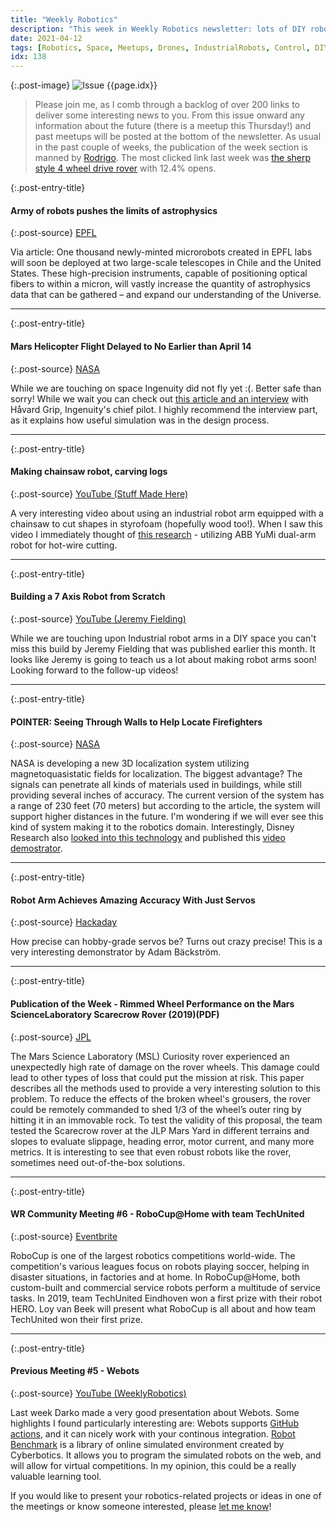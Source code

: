```yaml
---
title: "Weekly Robotics"
description: "This week in Weekly Robotics newsletter: lots of DIY robotic arms, Ingenuity flight delay, magnetoquasistatic 3D localization, 'shedding' wheels of planetary rovers to keep mission running and more!"
date: 2021-04-12
tags: [Robotics, Space, Meetups, Drones, IndustrialRobots, Control, DIY, OpenSource]
idx: 138
---
```


{:.post-image}
![Issue {{page.idx}}](/img/headers/{{page.idx}}.jpg "Issue {{page.idx}}")

> Please join me, as I comb through a backlog of over 200 links to deliver some interesting news to you. From this issue onward any information about the future (there is a meetup this Thursday!) and past meetups will be posted at the bottom of the newsletter. As usual in the past couple of weeks, the publication of the week section is manned by [Rodrigo](https://www.linkedin.com/in/rodrigo-lopes-catto/). The most clicked link last week was [the sherp style 4 wheel drive rover](https://youtu.be/63go-gQNn5o) with 12.4% opens.

{:.post-entry-title}
#### Army of robots pushes the limits of astrophysics

{:.post-source}
[EPFL](https://actu.epfl.ch/news/army-of-robots-pushes-the-limits-of-astrophysics/)

Via article: One thousand newly-minted microrobots created in EPFL labs will soon be deployed at two large-scale telescopes in Chile and the United States. These high-precision instruments, capable of positioning optical fibers to within a micron, will vastly increase the quantity of astrophysics data that can be gathered – and expand our understanding of the Universe.

----

{:.post-entry-title}
#### Mars Helicopter Flight Delayed to No Earlier than April 14

{:.post-source}
[NASA](https://mars.nasa.gov/technology/helicopter/status/291/mars-helicopter-flight-delayed-to-no-earlier-than-april-14/)

While we are touching on space Ingenuity did not fly yet :(. Better safe than sorry! While we wait you can check out [this article and an interview](https://spectrum.ieee.org/automaton/robotics/space-robots/ingenuity-how-to-fly-a-helicopter-on-mars) with Håvard Grip, Ingenuity's chief pilot. I highly recommend the interview part, as it explains how useful simulation was in the design process.

----

{:.post-entry-title}
#### Making chainsaw robot, carving logs

{:.post-source}
[YouTube (Stuff Made Here)](https://youtu.be/ix68oRfI5Gw)

A very interesting video about using an industrial robot arm equipped with a chainsaw to cut shapes in styrofoam (hopefully wood too!). When I saw this video I immediately thought of [this research](https://youtu.be/lLKI0HWV3dc) - utilizing ABB YuMi dual-arm robot for hot-wire cutting.

----

{:.post-entry-title}
#### Building a 7 Axis Robot from Scratch

{:.post-source}
[YouTube (Jeremy Fielding)](https://youtu.be/HMSLPefUVeE)

While we are touching upon Industrial robot arms in a DIY space you can't miss this build by Jeremy Fielding that was published earlier this month. It looks like Jeremy is going to teach us a lot about making robot arms soon! Looking forward to the follow-up videos!

----

{:.post-entry-title}
#### POINTER: Seeing Through Walls to Help Locate Firefighters

{:.post-source}
[NASA](https://www.nasa.gov/feature/jpl/pointer-seeing-through-walls-to-help-locate-firefighters)

NASA is developing a new 3D localization system utilizing magnetoquasistatic fields for localization. The biggest advantage? The signals can penetrate all kinds of materials used in buildings, while still providing several inches of accuracy. The current version of the system has a range of 230 feet (70 meters) but according to the article, the system will support higher distances in the future. I'm wondering if we will ever see this kind of system making it to the robotics domain. Interestingly, Disney Research also [looked into this technology](https://la.disneyresearch.com/publication/magnetoquasistatic-tracking-of-an-american-football-a-goal-line-measurement/) and published this [video demostrator](https://www.youtube.com/watch?v=tnYuH2L0Q4E).

----

{:.post-entry-title}
#### Robot Arm Achieves Amazing Accuracy With Just Servos

{:.post-source}
[Hackaday](https://hackaday.com/2021/03/19/robot-arm-achieves-amazing-accuracy-with-just-servos/)

How precise can hobby-grade servos be? Turns out crazy precise! This is a very interesting demonstrator by Adam Bäckström.

----

{:.post-entry-title}
#### Publication of the Week - Rimmed Wheel Performance on the Mars ScienceLaboratory Scarecrow Rover (2019)(PDF)

{:.post-source}
[JPL](https://www-robotics.jpl.nasa.gov/publications/Arturo_Rankin/Rimmed_Wheel_Performance_on_the_Mars_Science_Laboratory_Scarecrow_Rover.pdf)

The Mars Science Laboratory (MSL) Curiosity rover experienced an unexpectedly high rate of damage on the rover wheels. This damage could lead to other types of loss that could put the mission at risk. This paper describes all the methods used to provide a very interesting solution to this problem. To reduce the effects of the broken wheel's grousers, the rover could be remotely commanded to shed 1/3 of the wheel’s outer ring by hitting it in an immovable rock. To test the validity of this proposal, the team tested the Scarecrow rover at the JLP Mars Yard in different terrains and slopes to evaluate slippage, heading error, motor current, and many more metrics. It is interesting to see that even robust robots like the rover, sometimes need out-of-the-box solutions.

----

{:.post-entry-title}
#### WR Community Meeting #6 - RoboCup@Home with team TechUnited

{:.post-source}
[Eventbrite](https://www.eventbrite.com/e/150152238387/)

RoboCup is one of the largest robotics competitions world-wide. The competition's various leagues focus on robots playing soccer, helping in disaster situations, in factories and at home. In RoboCup@Home, both custom-built and commercial service robots perform a multitude of service tasks. In 2019, team TechUnited Eindhoven won a first prize with their robot HERO. Loy van Beek will present what RoboCup is all about and how team TechUnited won their first prize.

----

{:.post-entry-title}
#### Previous Meeting #5 - Webots

{:.post-source}
[YouTube (WeeklyRobotics)](https://youtu.be/UQ08JT05o5k)

Last week Darko made a very good presentation about Webots. Some highlights I found particularly interesting are: Webots supports [GitHub actions](https://github.com/cyberbotics/webots-animation-action), and it can nicely work with your continous integration. [Robot Benchmark](https://robotbenchmark.net/) is a library of online simulated environment created by Cyberbotics. It allows you to program the simulated robots on the web, and will allow for virtual competitions. In my opinion, this could be a really valuable learning tool.

If you would like to present your robotics-related projects or ideas in one of the meetings or know someone interested, please [let me know](mailto:mat@weeklyrobotics.com)!
